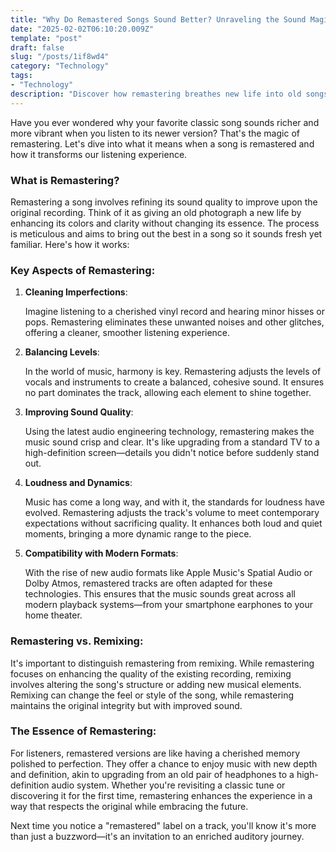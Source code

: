 ```yaml
---
title: "Why Do Remastered Songs Sound Better? Unraveling the Sound Magic"
date: "2025-02-02T06:10:20.009Z"
template: "post"
draft: false
slug: "/posts/1if8wd4"
category: "Technology"
tags:
- "Technology"
description: "Discover how remastering breathes new life into old songs, enriching your listening experience."
---
```

Have you ever wondered why your favorite classic song sounds richer and more vibrant when you listen to its newer version? That's the magic of remastering. Let's dive into what it means when a song is remastered and how it transforms our listening experience.

### What is Remastering?

Remastering a song involves refining its sound quality to improve upon the original recording. Think of it as giving an old photograph a new life by enhancing its colors and clarity without changing its essence. The process is meticulous and aims to bring out the best in a song so it sounds fresh yet familiar. Here's how it works:

### Key Aspects of Remastering:

1. **Cleaning Imperfections**: 
   
   Imagine listening to a cherished vinyl record and hearing minor hisses or pops. Remastering eliminates these unwanted noises and other glitches, offering a cleaner, smoother listening experience.

2. **Balancing Levels**:

   In the world of music, harmony is key. Remastering adjusts the levels of vocals and instruments to create a balanced, cohesive sound. It ensures no part dominates the track, allowing each element to shine together.

3. **Improving Sound Quality**:

   Using the latest audio engineering technology, remastering makes the music sound crisp and clear. It's like upgrading from a standard TV to a high-definition screen—details you didn't notice before suddenly stand out.

4. **Loudness and Dynamics**:

   Music has come a long way, and with it, the standards for loudness have evolved. Remastering adjusts the track's volume to meet contemporary expectations without sacrificing quality. It enhances both loud and quiet moments, bringing a more dynamic range to the piece.

5. **Compatibility with Modern Formats**:

   With the rise of new audio formats like Apple Music's Spatial Audio or Dolby Atmos, remastered tracks are often adapted for these technologies. This ensures that the music sounds great across all modern playback systems—from your smartphone earphones to your home theater.

### Remastering vs. Remixing:

It's important to distinguish remastering from remixing. While remastering focuses on enhancing the quality of the existing recording, remixing involves altering the song's structure or adding new musical elements. Remixing can change the feel or style of the song, while remastering maintains the original integrity but with improved sound.

### The Essence of Remastering:

For listeners, remastered versions are like having a cherished memory polished to perfection. They offer a chance to enjoy music with new depth and definition, akin to upgrading from an old pair of headphones to a high-definition audio system. Whether you're revisiting a classic tune or discovering it for the first time, remastering enhances the experience in a way that respects the original while embracing the future.

Next time you notice a "remastered" label on a track, you'll know it's more than just a buzzword—it's an invitation to an enriched auditory journey.